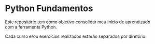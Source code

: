 # Python Fundamentos

Este repositório tem como objetivo consolidar meu início de aprendizado com a ferramenta Python.

Cada curso e/ou exercícios realizados estarão separados por diretório.
